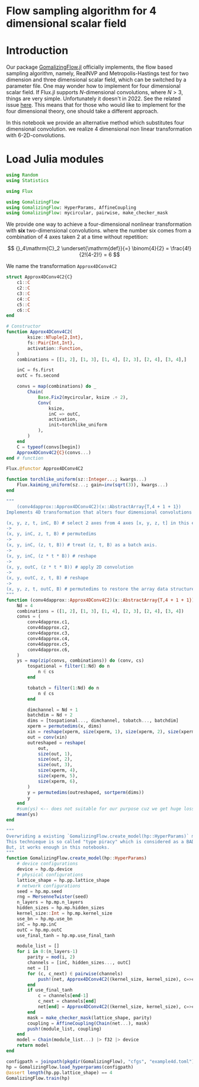 # Flow sampling algorithm for 4 dimensional scalar field

# Introduction

Our package [GomalizingFlow.jl](https://github.com/AtelierArith/GomalizingFlow.jl) officially implements, the flow based
sampling algorithm, namely, RealNVP and Metropolis-Hastings test for two
dimension and three dimensional scalar field, which can be switched by a
parameter file. One may wonder how to implement for four dimensional scalar field. If Flux.jl supports $N$-dimensional convolutions, where $N > 3$, things are very simple. Unfortunately it doesn't in 2022. See the related issue [here](https://github.com/FluxML/Flux.jl/issues/451). This means that for those who would like to implement for the four dimensional theory, one should take a different approach.

In this notebook we provide an alternative method which substitutes four dimensional convolution. we realize 4 dimensional non linear transformation with 6-2D-convolutions.


# Load Julia modules

```julia
using Random
using Statistics

using Flux
```

```julia
using GomalizingFlow
using GomalizingFlow: HyperParams, AffineCoupling
using GomalizingFlow: mycircular, pairwise, make_checker_mask
```

We provide one way to achieve a four-dimensional nonlinear transformation with **six** two-dimensional convolutions. where the number six comes from a combination of 4 axes taken 2 at a time without repetition:

$$
{}_4\mathrm{C}_2 \underset{\mathrm{def}}{=} \binom{4}{2} = \frac{4!}{2!(4-2)!} = 6
$$

We name the transformation `Approx4DConv4C2`

```julia
struct Approx4DConv4C2{C}
    c1::C
    c2::C
    c3::C
    c4::C
    c5::C
    c6::C
end

# Constructor
function Approx4DConv4C2(
        ksize::NTuple{2,Int}, 
        fs::Pair{Int,Int}, 
        activation::Function,
    )
    combinations = [[1, 2], [1, 3], [1, 4], [2, 3], [2, 4], [3, 4],]

    inC = fs.first
    outC = fs.second

    convs = map(combinations) do _
        Chain(
            Base.Fix2(mycircular, ksize .÷ 2), 
            Conv(
                ksize, 
                inC => outC,
                activation,
                init=torchlike_uniform
            ),
        )
    end
    C = typeof(convs[begin])
    Approx4DConv4C2{C}(convs...)
end # function

Flux.@functor Approx4DConv4C2

function torchlike_uniform(sz::Integer...; kwargs...)
    Flux.kaiming_uniform(sz...; gain=inv(sqrt(3)), kwargs...)
end
```

```julia
"""
    (conv4dapprox::Approx4DConv4C2)(x::AbstractArray{T,4 + 1 + 1})
Implements 4D transformation that alters four dimensional convolutions

(x, y, z, t, inC, B) # select 2 axes from 4 axes [x, y, z, t] in this example, say, "x" and "y" in this example
->
(x, y, inC, z, t, B) # permutedims
-> 
(x, y, inC, (z, t, B)) # treat (z, t, B) as a batch axis.
-> 
(x, y, inC, (z * t * B)) # reshape
-> 
(x, y, outC, (z * t * B)) # apply 2D convolution
->
(x, y, outC, z, t, B) # reshape
-> 
(x, y, z, t, outC, B) # permutedims to restore the array data structure
"""
function (conv4dapprox::Approx4DConv4C2)(x::AbstractArray{T,4 + 1 + 1}) where {T}
    Nd = 4
    combinations = ([1, 2], [1, 3], [1, 4], [2, 3], [2, 4], [3, 4])
    convs = (
        conv4dapprox.c1,
        conv4dapprox.c2,
        conv4dapprox.c3,
        conv4dapprox.c4,
        conv4dapprox.c5,
        conv4dapprox.c6,
    )
    ys = map(zip(convs, combinations)) do (conv, cs)
        tospational = filter(1:Nd) do n
            n ∈ cs
        end

        tobatch = filter(1:Nd) do n
            n ∉ cs
        end

        dimchannel = Nd + 1
        batchdim = Nd + 2
        dims = [tospational..., dimchannel, tobatch..., batchdim]
        xperm = permutedims(x, dims)
        xin = reshape(xperm, size(xperm, 1), size(xperm, 2), size(xperm, 3), Colon())
        out = conv(xin)
        outreshaped = reshape(
            out,
            size(out, 1),
            size(out, 2),
            size(out, 3),
            size(xperm, 4),
            size(xperm, 5),
            size(xperm, 6),
        )
        y = permutedims(outreshaped, sortperm(dims))
        y
    end
    #sum(ys) <-- does not suitable for our purpose cuz we get huge loss values for initial training.
    mean(ys)
end
```

```julia
"""
Overwriding a existing `GomalizingFlow.create_model(hp::HyperParams)` method for our own purpose.
This technieque is so called "type piracy" which is considered as a BAD idea.
But, it works enough in this notebooks.
"""
function GomalizingFlow.create_model(hp::HyperParams)
    # device configurations
    device = hp.dp.device
    # physical configurations
    lattice_shape = hp.pp.lattice_shape
    # network configurations
    seed = hp.mp.seed
    rng = MersenneTwister(seed)
    n_layers = hp.mp.n_layers
    hidden_sizes = hp.mp.hidden_sizes
    kernel_size::Int = hp.mp.kernel_size
    use_bn = hp.mp.use_bn
    inC = hp.mp.inC
    outC = hp.mp.outC
    use_final_tanh = hp.mp.use_final_tanh

    module_list = []
    for i in 0:(n_layers-1)
        parity = mod(i, 2)
        channels = [inC, hidden_sizes..., outC]
        net = []
        for (c, c_next) ∈ pairwise(channels)
            push!(net, Approx4DConv4C2((kernel_size, kernel_size), c=>c_next, leakyrelu))
        end
        if use_final_tanh
            c = channels[end-1]
            c_next = channels[end]
            net[end] = Approx4DConv4C2((kernel_size, kernel_size), c=>c_next, tanh)
        end
        mask = make_checker_mask(lattice_shape, parity)
        coupling = AffineCoupling(Chain(net...), mask)
        push!(module_list, coupling)
    end
    model = Chain(module_list...) |> f32 |> device
    return model
end
```

```julia
configpath = joinpath(pkgdir(GomalizingFlow), "cfgs", "example4d.toml")
hp = GomalizingFlow.load_hyperparams(configpath)
@assert length(hp.pp.lattice_shape) == 4
GomalizingFlow.train(hp)
```
